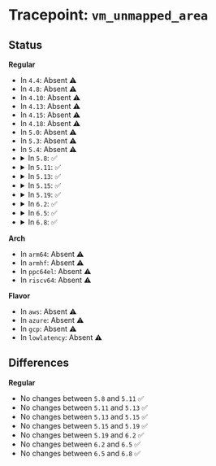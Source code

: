 # Tracepoint: <code>vm_unmapped_area</code>

## Status
<b>Regular</b>
<ul>
<li>
In <code>4.4</code>: Absent ⚠️
</li>
<li>
In <code>4.8</code>: Absent ⚠️
</li>
<li>
In <code>4.10</code>: Absent ⚠️
</li>
<li>
In <code>4.13</code>: Absent ⚠️
</li>
<li>
In <code>4.15</code>: Absent ⚠️
</li>
<li>
In <code>4.18</code>: Absent ⚠️
</li>
<li>
In <code>5.0</code>: Absent ⚠️
</li>
<li>
In <code>5.3</code>: Absent ⚠️
</li>
<li>
In <code>5.4</code>: Absent ⚠️
</li>
<li>
<details>
<summary>In <code>5.8</code>: ✅</summary>

Event:

```c
struct trace_event_raw_vm_unmapped_area {
    struct trace_entry ent;
    long unsigned int addr;
    long unsigned int total_vm;
    long unsigned int flags;
    long unsigned int length;
    long unsigned int low_limit;
    long unsigned int high_limit;
    long unsigned int align_mask;
    long unsigned int align_offset;
    char __data[0];
};
```
Function:

```c
void trace_event_raw_event_vm_unmapped_area(void *__data, long unsigned int addr, struct vm_unmapped_area_info *info);
```
</details>
</li>
<li>
<details>
<summary>In <code>5.11</code>: ✅</summary>

Event:

```c
struct trace_event_raw_vm_unmapped_area {
    struct trace_entry ent;
    long unsigned int addr;
    long unsigned int total_vm;
    long unsigned int flags;
    long unsigned int length;
    long unsigned int low_limit;
    long unsigned int high_limit;
    long unsigned int align_mask;
    long unsigned int align_offset;
    char __data[0];
};
```
Function:

```c
void trace_event_raw_event_vm_unmapped_area(void *__data, long unsigned int addr, struct vm_unmapped_area_info *info);
```
</details>
</li>
<li>
<details>
<summary>In <code>5.13</code>: ✅</summary>

Event:

```c
struct trace_event_raw_vm_unmapped_area {
    struct trace_entry ent;
    long unsigned int addr;
    long unsigned int total_vm;
    long unsigned int flags;
    long unsigned int length;
    long unsigned int low_limit;
    long unsigned int high_limit;
    long unsigned int align_mask;
    long unsigned int align_offset;
    char __data[0];
};
```
Function:

```c
void trace_event_raw_event_vm_unmapped_area(void *__data, long unsigned int addr, struct vm_unmapped_area_info *info);
```
</details>
</li>
<li>
<details>
<summary>In <code>5.15</code>: ✅</summary>

Event:

```c
struct trace_event_raw_vm_unmapped_area {
    struct trace_entry ent;
    long unsigned int addr;
    long unsigned int total_vm;
    long unsigned int flags;
    long unsigned int length;
    long unsigned int low_limit;
    long unsigned int high_limit;
    long unsigned int align_mask;
    long unsigned int align_offset;
    char __data[0];
};
```
Function:

```c
void trace_event_raw_event_vm_unmapped_area(void *__data, long unsigned int addr, struct vm_unmapped_area_info *info);
```
</details>
</li>
<li>
<details>
<summary>In <code>5.19</code>: ✅</summary>

Event:

```c
struct trace_event_raw_vm_unmapped_area {
    struct trace_entry ent;
    long unsigned int addr;
    long unsigned int total_vm;
    long unsigned int flags;
    long unsigned int length;
    long unsigned int low_limit;
    long unsigned int high_limit;
    long unsigned int align_mask;
    long unsigned int align_offset;
    char __data[0];
};
```
Function:

```c
void trace_event_raw_event_vm_unmapped_area(void *__data, long unsigned int addr, struct vm_unmapped_area_info *info);
```
</details>
</li>
<li>
<details>
<summary>In <code>6.2</code>: ✅</summary>

Event:

```c
struct trace_event_raw_vm_unmapped_area {
    struct trace_entry ent;
    long unsigned int addr;
    long unsigned int total_vm;
    long unsigned int flags;
    long unsigned int length;
    long unsigned int low_limit;
    long unsigned int high_limit;
    long unsigned int align_mask;
    long unsigned int align_offset;
    char __data[0];
};
```
Function:

```c
void trace_event_raw_event_vm_unmapped_area(void *__data, long unsigned int addr, struct vm_unmapped_area_info *info);
```
</details>
</li>
<li>
<details>
<summary>In <code>6.5</code>: ✅</summary>

Event:

```c
struct trace_event_raw_vm_unmapped_area {
    struct trace_entry ent;
    long unsigned int addr;
    long unsigned int total_vm;
    long unsigned int flags;
    long unsigned int length;
    long unsigned int low_limit;
    long unsigned int high_limit;
    long unsigned int align_mask;
    long unsigned int align_offset;
    char __data[0];
};
```
Function:

```c
void trace_event_raw_event_vm_unmapped_area(void *__data, long unsigned int addr, struct vm_unmapped_area_info *info);
```
</details>
</li>
<li>
<details>
<summary>In <code>6.8</code>: ✅</summary>

Event:

```c
struct trace_event_raw_vm_unmapped_area {
    struct trace_entry ent;
    long unsigned int addr;
    long unsigned int total_vm;
    long unsigned int flags;
    long unsigned int length;
    long unsigned int low_limit;
    long unsigned int high_limit;
    long unsigned int align_mask;
    long unsigned int align_offset;
    char __data[0];
};
```
Function:

```c
void trace_event_raw_event_vm_unmapped_area(void *__data, long unsigned int addr, struct vm_unmapped_area_info *info);
```
</details>
</li>
</ul>
<b>Arch</b>
<ul>
<li>
In <code>arm64</code>: Absent ⚠️
</li>
<li>
In <code>armhf</code>: Absent ⚠️
</li>
<li>
In <code>ppc64el</code>: Absent ⚠️
</li>
<li>
In <code>riscv64</code>: Absent ⚠️
</li>
</ul>
<b>Flavor</b>
<ul>
<li>
In <code>aws</code>: Absent ⚠️
</li>
<li>
In <code>azure</code>: Absent ⚠️
</li>
<li>
In <code>gcp</code>: Absent ⚠️
</li>
<li>
In <code>lowlatency</code>: Absent ⚠️
</li>
</ul>

## Differences
<b>Regular</b>
<ul>
<li>
No changes between <code>5.8</code> and <code>5.11</code> ✅
</li>
<li>
No changes between <code>5.11</code> and <code>5.13</code> ✅
</li>
<li>
No changes between <code>5.13</code> and <code>5.15</code> ✅
</li>
<li>
No changes between <code>5.15</code> and <code>5.19</code> ✅
</li>
<li>
No changes between <code>5.19</code> and <code>6.2</code> ✅
</li>
<li>
No changes between <code>6.2</code> and <code>6.5</code> ✅
</li>
<li>
No changes between <code>6.5</code> and <code>6.8</code> ✅
</li>
</ul>
